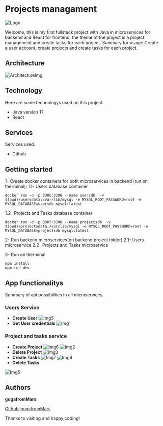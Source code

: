 # Projects managament

![Logo](https://github.com/gugafromMARS/fullstack-project/assets/116969206/ec7a4a4b-179b-4719-9ee0-be227c78a0ed)

Welcome, this is my first fullstack project with Java in microservices for backend and React for frontend, the theme of the project is a project management and create tasks for each project.
Summary for usage:
Create a user account, create projects and create tasks for each project.

## Architecture

![ArchitectureImg](https://github.com/gugafromMARS/fullstack-project/assets/116969206/f16ef9df-6bac-420e-be6c-eef0421160ff)


## Technology

Here are some technologys used on this project.

* Java version 17
* React

## Services

Services used.

* Github
  
## Getting started

1- Create docker containers for both microservices in backend (run on therminal):
1.1- Users database container
```shell script
docker run -d -p 3306:3306 --name usersdb  -v $(pwd)/usersdata:/var/lib/mysql -e MYSQL_ROOT_PASSWORD=root -e MYSQL_DATABASE=usersdb mysql:latest
```
1.2- Projects and Tasks database container
```shell script
docker run -d -p 3307:3306 --name projectsdb  -v $(pwd)/projectsdata:/var/lib/mysql -e MYSQL_ROOT_PASSWORD=root -e MYSQL_DATABASE=projectsdb mysql:latest
```
2- Run backend microservices(on backend project folder)
2.1- Users microservice
2.2- Projects and Tasks microservice

3- Run on therminal
```shell script
npm install
npm run dev
```


## App functionalitys

Summary of api possibilities in all microservices.

### Users Service
* **Create User**
![Img5](https://github.com/gugafromMARS/fullstack-project/assets/116969206/9a62a6d3-712f-4b08-864c-8c6cdc7ed226)
* **Get User credentials**
![Img1](https://github.com/gugafromMARS/fullstack-project/assets/116969206/f23c0bae-36a6-4901-8d8f-e3a40a78db93)

### Project and tasks service
* **Create Project**
  ![Img6](https://github.com/gugafromMARS/fullstack-project/assets/116969206/4beb3973-02c3-45f9-9a61-21fd160b659d)
  ![Img2](https://github.com/gugafromMARS/fullstack-project/assets/116969206/096056a0-4f62-4b02-a98b-689b9d263c88)
* **Delete Project**
  ![Img3](https://github.com/gugafromMARS/fullstack-project/assets/116969206/6927c2e9-5066-48e3-9d46-f110ddabf2eb)
* **Create Tasks**
  ![Img7](https://github.com/gugafromMARS/fullstack-project/assets/116969206/79f4ef96-bbed-4ca2-8f35-d7f1b6d3c78b)
  ![Img4](https://github.com/gugafromMARS/fullstack-project/assets/116969206/8a63ad26-8d9e-4716-a651-1bd37c8cc9c9)
* **Delete Tasks**

![Img5](https://github.com/gugafromMARS/fullstack-project/assets/116969206/ec5788c1-5d04-4a1f-89f1-3b6263e3d8fb)


## Authors

**gugafromMars**

[Github-gugafromMars](https://github.com/gugafromMARS)

Thanks to visiting and happy coding!
